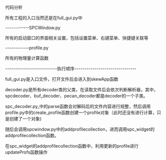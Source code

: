 代码分析

所有工程的入口当然还是在full\_gui.py中

------------SPCWindow.py

所有的启动窗口的界面相关设置，包括设置菜单、右键菜单、快捷键关联等

------------profile.py

所有的物理量计算函数

--------------------------执行顺序-------------------------------

full\_gui.py是入口文件，打开文件后会进入到skewApp函数

decoder.py是所有decoder类的父类，在读取文件后会依次判断解析器，其中，spcdecoder、buf_decoder、pecan_decoder都是decoder的一个子类。

spc_decoder.py_中的parse函数会对解码后的文件内容进行规整，然后调用profile.py中的create\_profile函数创建一个profile对象（此时还没有进行计算，只是创建了一个对象\)

随后会调用spcwindow.py中的addprofilecollection，进而调用spc\_widget的addprofilecollection函数。

在spc\_widget的addprofilecollection函数中，利用更新的profile进行updateProfs函数操作

